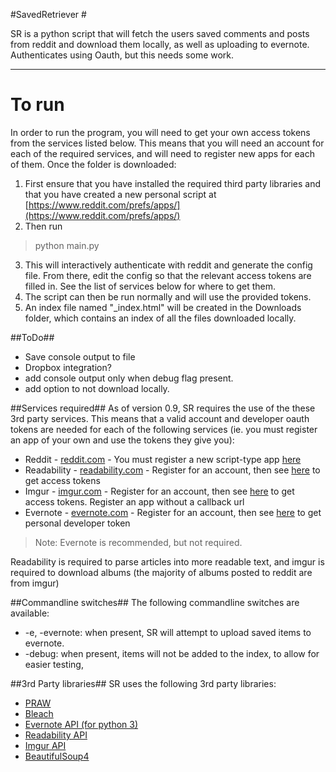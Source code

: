 #SavedRetriever #

SR is a python script that will fetch the users saved comments and posts from reddit and download them locally, as well as uploading to evernote. Authenticates using Oauth, but this needs some work. 

----------

To run
======

In order to run the program, you will need to get your own access tokens from the services listed below.
This means that you will need an account for each of the required services, and will need to register new apps for each of them.
Once the folder is downloaded:

 1. First ensure that you have installed the required third party libraries and that you have created a new personal script at [https://www.reddit.com/prefs/apps/](https://www.reddit.com/prefs/apps/) 
 2. Then run
>python main.py

 3. This will interactively authenticate with reddit and generate the config file. From there, edit the config so that the relevant access tokens are filled in. See the list of services below for where to get them.
 4. The script can then be run normally and will use the provided tokens.
 5. An index file named "_index.html" will be created in the Downloads folder, which contains an index of all the files downloaded locally. 

##ToDo##

 - Save console output to file
 - Dropbox integration?
 - add console output only when debug flag present.
 - add option to not download locally.

##Services required##
As of version 0.9, SR requires the use of the these 3rd party services. This means that a valid account and developer oauth tokens are needed for each of the following services (ie. you must register an app of your own and use the tokens they give you):

 - Reddit - [reddit.com](www.reddit.com) - You must register a new script-type app [here](https://www.reddit.com/prefs/apps/)
 - Readability - [readability.com](www.readability.com) - Register for an account, then see [here](https://www.readability.com/developers/api) to get access tokens
 - Imgur - [imgur.com](www.imgur.com) - Register for an account, then see [here](https://api.imgur.com/oauth2/addclient?) to get access tokens. Register an app without a callback url
 - Evernote - [evernote.com](www.dev.evernote.com) - Register for an account, then see [here](https://www.evernote.com/api/DeveloperToken.action) to get personal developer token

>Note: Evernote is recommended, but not required.

Readability is required to parse articles into more readable text, and imgur is required to download albums (the majority of albums posted to reddit are from imgur)

##Commandline switches##
The following commandline switches are available:

- -e, -evernote: when present, SR will attempt to upload saved items to evernote.
- -debug: when present, items will not be added to the index, to allow for easier testing,

##3rd Party libraries##
SR uses the following 3rd party libraries:

 - [PRAW](https://github.com/praw-dev/praw/tree/v3.0.0)
 - [Bleach](https://github.com/jsocol/bleach)
 - [Evernote API (for python 3)](https://github.com/evernote/evernote-sdk-python3)
 - [Readability API](https://github.com/arc90/python-readability-api)
 - [Imgur API](https://github.com/Imgur/imgurpython)
 - [BeautifulSoup4](http://www.crummy.com/software/BeautifulSoup/bs4/doc/)
